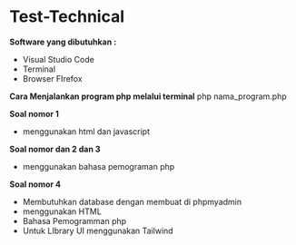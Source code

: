 # Test-Technical
**Software yang dibutuhkan :**
* Visual Studio Code
* Terminal
* Browser FIrefox

**Cara Menjalankan program php melalui terminal**
php nama_program.php

**Soal nomor 1** 
* menggunakan html dan javascript

**Soal nomor dan 2 dan 3**
* menggunakan bahasa pemograman php

**Soal nomor 4**
* Membutuhkan database dengan membuat di phpmyadmin
* menggunakan HTML 
* Bahasa Pemogramman php
* Untuk LIbrary UI menggunakan Tailwind
